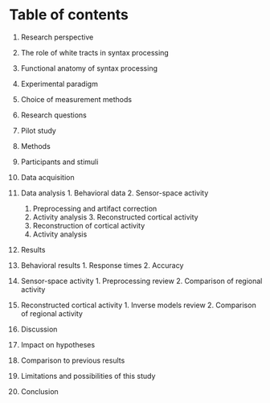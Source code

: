 Table of contents
=================

1. Research perspective
  1. The role of white tracts in syntax processing
  2. Functional anatomy of syntax processing
  3. Experimental paradigm
  4. Choice of measurement methods
  5. Research questions

2. Pilot study

3. Methods
  1. Participants and stimuli
  2. Data acquisition
  3. Data analysis
    1. Behavioral data
    2. Sensor-space activity
      1. Preprocessing and artifact correction
      2. Activity analysis
    3. Reconstructed cortical activity
      1. Reconstruction of cortical activity
      2. Activity analysis

4. Results
  1. Behavioral results
    1. Response times
    2. Accuracy
  2. Sensor-space activity
    1. Preprocessing review
    2. Comparison of regional activity
  3. Reconstructed cortical activity
    1. Inverse models review
    2. Comparison of regional activity

5. Discussion
  1. Impact on hypotheses
  2. Comparison to previous results
  3. Limitations and possibilities of this study

6. Conclusion